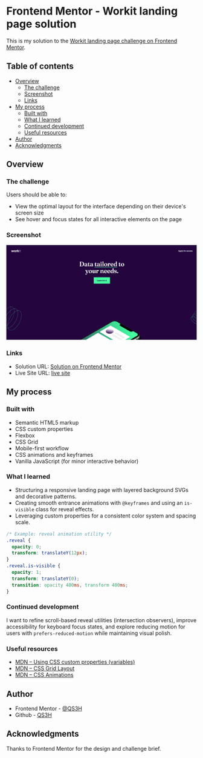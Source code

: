 # Frontend Mentor - Workit landing page solution

This is my solution to the [Workit landing page challenge on Frontend Mentor](https://www.frontendmentor.io/challenges/workit-landing-page-2fYnyle5lu).

## Table of contents

- [Overview](#overview)
  - [The challenge](#the-challenge)
  - [Screenshot](#screenshot)
  - [Links](#links)
- [My process](#my-process)
  - [Built with](#built-with)
  - [What I learned](#what-i-learned)
  - [Continued development](#continued-development)
  - [Useful resources](#useful-resources)
- [Author](#author)
- [Acknowledgments](#acknowledgments)

## Overview

### The challenge

Users should be able to:

- View the optimal layout for the interface depending on their device's screen size
- See hover and focus states for all interactive elements on the page

### Screenshot

![](./assets/images/Workit%20Screenshot.png)

### Links

- Solution URL: [Solution on Frontend Mentor](https://your-solution-url.com)
- Live Site URL: [live site](https://your-live-site-url.com)

## My process

### Built with

- Semantic HTML5 markup
- CSS custom properties
- Flexbox
- CSS Grid
- Mobile-first workflow
- CSS animations and keyframes
- Vanilla JavaScript (for minor interactive behavior)

### What I learned

- Structuring a responsive landing page with layered background SVGs and decorative patterns.
- Creating smooth entrance animations with `@keyframes` and using an `is-visible` class for reveal effects.
- Leveraging custom properties for a consistent color system and spacing scale.

```css
/* Example: reveal animation utility */
.reveal {
  opacity: 0;
  transform: translateY(12px);
}
.reveal.is-visible {
  opacity: 1;
  transform: translateY(0);
  transition: opacity 400ms, transform 400ms;
}
```

### Continued development

I want to refine scroll-based reveal utilities (intersection observers), improve accessibility for keyboard focus states, and explore reducing motion for users with `prefers-reduced-motion` while maintaining visual polish.

### Useful resources

- [MDN – Using CSS custom properties (variables)](https://developer.mozilla.org/docs/Web/CSS/Using_CSS_custom_properties)
- [MDN – CSS Grid Layout](https://developer.mozilla.org/docs/Web/CSS/CSS_Grid_Layout)
- [MDN – CSS Animations](https://developer.mozilla.org/docs/Web/CSS/CSS_Animations)

## Author

- Frontend Mentor - [@QS3H](https://www.frontendmentor.io/profile/QS3H)
- Github - [QS3H](https://github.com/QS3H)

## Acknowledgments

Thanks to Frontend Mentor for the design and challenge brief.

